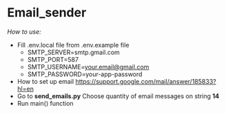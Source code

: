 # Email_sender

*How to use:*
- Fill .env.local file from .env.example file
  - SMTP_SERVER=smtp.gmail.com 
  - SMTP_PORT=587
  - SMTP_USERNAME=your.email@gmail.com
  - SMTP_PASSWORD=your-app-password
- How to set up email https://support.google.com/mail/answer/185833?hl=en
- Go to __send_emails.py__ Choose quantity of email messages on string **14**
- Run main() function